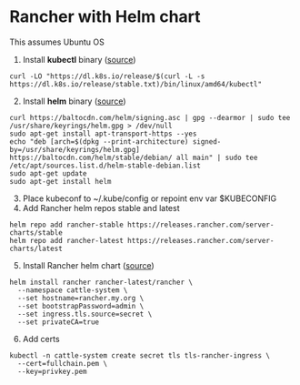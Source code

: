 # Rancher with Helm chart
This assumes Ubuntu OS

1. Install **kubectl** binary ([source](https://kubernetes.io/docs/tasks/tools/install-kubectl-linux/))
```
curl -LO "https://dl.k8s.io/release/$(curl -L -s https://dl.k8s.io/release/stable.txt)/bin/linux/amd64/kubectl"
```
2. Install **helm** binary ([source](https://helm.sh/docs/intro/install/))
```
curl https://baltocdn.com/helm/signing.asc | gpg --dearmor | sudo tee /usr/share/keyrings/helm.gpg > /dev/null
sudo apt-get install apt-transport-https --yes
echo "deb [arch=$(dpkg --print-architecture) signed-by=/usr/share/keyrings/helm.gpg] https://baltocdn.com/helm/stable/debian/ all main" | sudo tee /etc/apt/sources.list.d/helm-stable-debian.list
sudo apt-get update
sudo apt-get install helm
```
3. Place kubeconf to ~/.kube/config or repoint env var $KUBECONFIG
4. Add Rancher helm repos stable and latest
```
helm repo add rancher-stable https://releases.rancher.com/server-charts/stable
helm repo add rancher-latest https://releases.rancher.com/server-charts/latest
```

5. Install Rancher helm chart ([source](https://ranchermanager.docs.rancher.com/getting-started/installation-and-upgrade/install-upgrade-on-a-kubernetes-cluster))
```
helm install rancher rancher-latest/rancher \
  --namespace cattle-system \
  --set hostname=rancher.my.org \
  --set bootstrapPassword=admin \
  --set ingress.tls.source=secret \
  --set privateCA=true
```

6. Add certs
```
kubectl -n cattle-system create secret tls tls-rancher-ingress \
  --cert=fullchain.pem \
  --key=privkey.pem
```

